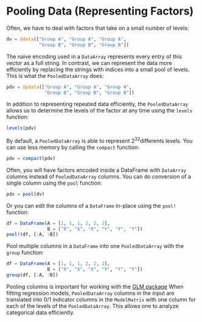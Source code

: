 # Pooling Data (Representing Factors)

Often, we have to deal with factors that take on a small number of levels:

```julia
dv = @data(["Group A", "Group A", "Group A",
            "Group B", "Group B", "Group B"])
```

The naive encoding used in a `DataArray` represents every entry of this vector as a full string. In contrast, we can represent the data more efficiently by replacing the strings with indices into a small pool of levels. This is what the `PooledDataArray` does:

```julia
pdv = @pdata(["Group A", "Group A", "Group A",
              "Group B", "Group B", "Group B"])
```

In addition to representing repeated data efficiently, the `PooledDataArray` allows us to determine the levels of the factor at any time using the `levels` function:

```julia
levels(pdv)
```

By default, a `PooledDataArray` is able to represent 2<sup>32</sup>differents levels. You can use less memory by calling the `compact` function:

```julia
pdv = compact(pdv)
```

Often, you will have factors encoded inside a DataFrame with `DataArray` columns instead of `PooledDataArray` columns. You can do conversion of a single column using the `pool` function:

```julia
pdv = pool(dv)
```

Or you can edit the columns of a `DataFrame` in-place using the `pool!` function:

```julia
df = DataFrame(A = [1, 1, 1, 2, 2, 2],
               B = ["X", "X", "X", "Y", "Y", "Y"])
pool!(df, [:A, :B])
```

Pool multiple columns in a `DataFrame` into one `PooledDataArray` with the `group` function: 

```julia
df = DataFrame(A = [1, 1, 1, 2, 2, 2],
               B = ["X", "X", "X", "Y", "Y", "Y"])
group(df, [:A, :B])
```

Pooling columns is important for working with the [GLM package](https://github.com/JuliaStats/GLM.jl) When fitting regression models, `PooledDataArray` columns in the input are translated into 0/1 indicator columns in the `ModelMatrix` with one column for each of the levels of the `PooledDataArray`. This allows one to analyze categorical data efficiently.

